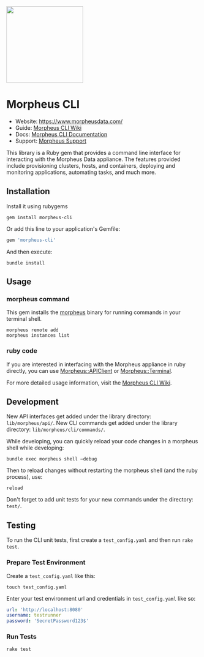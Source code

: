<img src="https://morpheusdata.com/wp-content/uploads/2020/04/morpheus-logo-v2.svg" width="200px">

# Morpheus CLI

- Website: https://www.morpheusdata.com/
- Guide: [Morpheus CLI Wiki](https://github.com/gomorpheus/morpheus-cli/wiki)
- Docs: [Morpheus CLI Documentation](https://clidocs.morpheusdata.com)
- Support: [Morpheus Support](https://support.morpheusdata.com)

This library is a Ruby gem that provides a command line interface for interacting with the Morpheus Data appliance. The features provided include provisioning clusters, hosts, and containers, deploying and monitoring applications, automating tasks, and much more.

## Installation

Install it using rubygems

```shell
gem install morpheus-cli
```

Or add this line to your application's Gemfile:

```ruby
gem 'morpheus-cli'
```

And then execute:

```shell
bundle install
```

## Usage

### morpheus command

This gem installs the [morpheus](https://github.com/gomorpheus/morpheus-cli/wiki/CLI-Manual) binary for running commands in your terminal shell. 

```shell
morpheus remote add
morpheus instances list
```

### ruby code

If you are interested in interfacing with the Morpheus appliance in ruby directly, you can use [Morpheus::APIClient](https://github.com/gomorpheus/morpheus-cli/wiki/APIClient) or [Morpheus::Terminal](https://github.com/gomorpheus/morpheus-cli/wiki/Terminal).

For more detailed usage information, visit the [Morpheus CLI Wiki](https://github.com/gomorpheus/morpheus-cli/wiki).


## Development

New API interfaces get added under the library directory: `lib/morpheus/api/`.
New CLI commands get added under the library directory: `lib/morpheus/cli/commands/`.

While developing, you can quickly reload your code changes in a morpheus shell while developing:

```shell
bundle exec morpheus shell —debug
```

Then to reload changes without restarting the morpheus shell (and the ruby process), use:

```shell
reload
```

Don't forget to add unit tests for your new commands under the directory: `test/`.




## Testing

To run the CLI unit tests, first create a `test_config.yaml` and then run `rake test`.

### Prepare Test Environment

Create a `test_config.yaml` like this:

```shell
touch test_config.yaml
```

Enter your test environment url and credentials in `test_config.yaml` like so:

```yaml
url: 'http://localhost:8080'
username: testrunner
password: 'SecretPassword123$' 
```

### Run Tests

```shell
rake test
```

